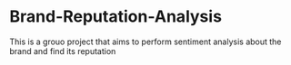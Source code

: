 # Brand-Reputation-Analysis
This is a grouo project that aims to perform sentiment analysis about the brand and find its reputation
